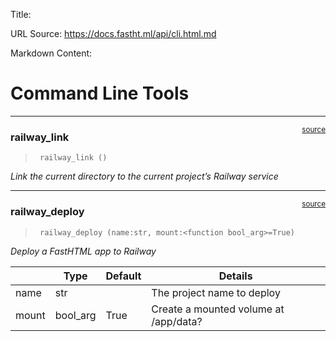 Title: 

URL Source: https://docs.fastht.ml/api/cli.html.md

Markdown Content:
# Command Line Tools


<!-- WARNING: THIS FILE WAS AUTOGENERATED! DO NOT EDIT! -->

------------------------------------------------------------------------

<a
href="https://github.com/AnswerDotAI/fasthtml/blob/main/fasthtml/cli.py#L15"
target="_blank" style="float:right; font-size:smaller">source</a>

### railway_link

>      railway_link ()

*Link the current directory to the current project’s Railway service*

------------------------------------------------------------------------

<a
href="https://github.com/AnswerDotAI/fasthtml/blob/main/fasthtml/cli.py#L33"
target="_blank" style="float:right; font-size:smaller">source</a>

### railway_deploy

>      railway_deploy (name:str, mount:<function bool_arg>=True)

*Deploy a FastHTML app to Railway*

<table>
<thead>
<tr class="header">
<th></th>
<th><strong>Type</strong></th>
<th><strong>Default</strong></th>
<th><strong>Details</strong></th>
</tr>
</thead>
<tbody>
<tr class="odd">
<td>name</td>
<td>str</td>
<td></td>
<td>The project name to deploy</td>
</tr>
<tr class="even">
<td>mount</td>
<td>bool_arg</td>
<td>True</td>
<td>Create a mounted volume at /app/data?</td>
</tr>
</tbody>
</table>

